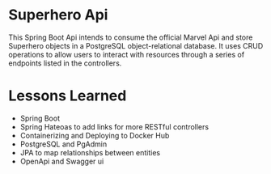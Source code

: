 
# Superhero Api

This Spring Boot Api intends to consume the official Marvel Api and store Superhero objects in a PostgreSQL object-relational database.
It uses CRUD operations to allow users to interact with resources through a series of endpoints listed in the controllers. 

# Lessons Learned

* Spring Boot
* Spring Hateoas to add links for more RESTful controllers
* Containerizing and Deploying to Docker Hub 
* PostgreSQL and PgAdmin
* JPA to map relationships between entities
* OpenApi and Swagger ui



